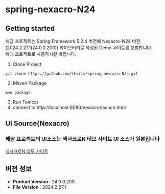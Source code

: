 # spring-nexacro-N24

## Getting started

해당 프로젝트는 Spring Framework 5.2.4 버전에 Nexacro-N24 버전(2024.2.27.1(24.0.0.200)) 라이브러리로 작성된 Demo 사이트를 포함합니다.  
뼈대 프로젝트로 사용하시길 바랍니다.

1. Clone Project
```
git clone https://github.com/lhoris/spring-nexacro-N24.git
```

2. Maven Package
```
mvn package
```

3. Run Tomcat
4. connect to http://localhost:8080/nexacro/launch.html


## UI Source(Nexacro)
### 해당 프로젝트의 UI소스는 넥사크로N 데모 사이트 UI 소스가 원본입니다
[넥사크로N 데모 사이트](https://demo.tobesoft.com/)

## 버전 정보
- **Product Version** : 24.0.0.200
- **File Version** : 2024.2.27.1
